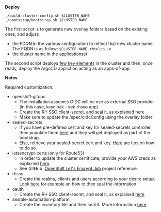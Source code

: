__Deploy__

~~~
./build-cluster-config.sh $CLUSTER_NAME
./bootstrap/bootstrap.sh $CLUSTER_NAME
~~~

The first script is to generate new overlay folders based on the existing ones, and adjust:
- the FDQN in the various configuration to reflect that new cluster name. The FQDN is as follow: `$CLUSTER_NAME.rhtelco.io`
- the cluster name in the applicationset

The second script deploys [few key elements](https://github.com/adetalhouet/ocp-gitops/blob/main/bootstrap/README.md) in the cluster and then, once ready, deploy the ArgoCD appliction acting as an apps-of-app.

__Notes__

Required customization:

- openshift-gitops
    - The installation assumes OIDC will be use as external SSO provider (in this case, keycloak - see rhsso app)
    - Create the RH SSO client-secret, and seal it, as explained [here](https://github.com/adetalhouet/ocp-gitops/blob/main/apps/01-openshift-gitops/base/README.md)
    - Make sure to update the /spec/oidcConfig using the overlay folder
- sealed-secrets
    - If you have pre-defined cert and key for sealed-secrets controller, then populate them [here](https://github.com/adetalhouet/ocp-gitops/blob/main/apps/02-sealed-secrets/bootstrap/02-sealed-secrets-secret-EXAMPLE.yaml) and they will get deployed as part of the bootstrap.
    - Else, retrieve your sealed-secret cert and key. [Here](https://github.com/redhat-canada-gitops/catalog/tree/master/sealed-secrets-operator/scripts) are tips on how to do so.
- letsencrypt-certs (only for Route53)
    - In order to update the cluster certificate, provide your AWS creds as explained [here](https://github.com/adetalhouet/ocp-gitops/blob/main/apps/03-letsencrypt-certs/README.md). 
    - See GitHub: [OpenShift Let's Encrypt Job](https://github.com/pittar/ocp-letsencrypt-job) project reference.
- rhsso
    - Create the realms, clients and users according to your desire setup. Look [here](https://github.com/adetalhouet/ocp-gitops/blob/main/apps/06-rhsso/overlay/default/config/README.md) for example on how to then seal the information
- oauth
    - Create the RH SSO client-secret, and seal it, as explained [here](https://github.com/adetalhouet/ocp-gitops/blob/main/apps/07-oauth/base/README.md)
- ansible-automation-platform
    - Create the inventory file and then seal it. More information [here](https://github.com/adetalhouet/ocp-gitops/blob/main/apps/10-ansible-automation-platform/overlay/default/config/README.md)
